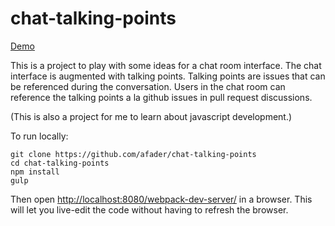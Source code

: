 # chat-talking-points

[Demo](http://afader.github.io/chat-talking-points/)

This is a project to play with some ideas for a chat room interface. The chat
interface is augmented with talking points. Talking points are issues that can
be referenced during the conversation. Users in the chat room can reference 
the talking points a la github issues in pull request discussions.

(This is also a project for me to learn about javascript development.)

To run locally:
    
    git clone https://github.com/afader/chat-talking-points
    cd chat-talking-points
    npm install
    gulp
    
Then open [http://localhost:8080/webpack-dev-server/](http://localhost:8080/webpack-dev-server/) in a browser. This will let you live-edit the code without having to refresh the browser.
